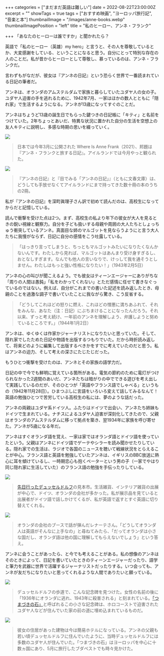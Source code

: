 +++
categories = ["まだまだ英語は難しい"]
date = 2022-08-22T23:00:00Z
excerpt = ""
showTags = true
tags = ["おすすめ映画", "ヨーロッパ旅行記", "音楽と本"]
thumbnailImage = "/images/anne-books.webp"
thumbnailImagePosition = "left"
title = "私のヒーロー、アンネ・フランク"

+++
「あなたのヒーローは誰ですか」と聞かれたら？

<!--more-->

英語で「私のヒーロー（英雄）my hero」と言うと、その人を尊敬しているとか、大変感謝をしている、ということになると思う。自分にとって特別な存在の人のことだ。私が昔からヒーローとして尊敬し、慕っているのは、アンネ・フランクだ。

言わずもがなだが、彼女は『アンネの日記』という恐らく世界で一番読まれている日記の筆者だ。

アンネは、オランダのアムステルダムで家族と暮らしていたユダヤ人の女の子。ユダヤ人迫害の手を逃れるために、1942年7月、一家はほかの数人とともに「隠れ家」で生活するようになる。アンネが13歳になってすぐのことだ。

アンネはちょうど13歳の誕生日でもらった鍵つきの日記帳に「キティ」と名前をつけていた。2年ちょっとあいだ、特異な状況に置かれた自分の生活を空想上の友人キティに説明し、多感な時期の思いを綴っていく。

![](/images/where-is-anne-frank.webp)

> 日本では今年3月に公開された Where Is Anne Frank（2021）、邦題は『アンネ・フランクと旅する日記』。アイルランドでは今月やっと観られた。

![](/images/anne-books.webp)

> 『アンネの日記』と『目でみる「アンネの日記」』（ともに文春文庫）は、どうしても手放せなくてアイルランドにまで持ってきた数十冊の本のうちの2冊。

私が『アンネの日記』を深町眞理子さん訳で初めて読んだのは、高校生になってからだと記憶している。

読んで衝撃を受けた点は2つ。まず、高校生の私より年下の彼女が大人を見るときの鋭い視線と観察力。自分を子ども扱いする母親や周囲の大人たちとしょっちゅう衝突しているアンネ。真面目な姉のマルゴットを見ならうようにと言う大人たちに我慢がならず、日記に自分の感情をこう吐露している。

> 「はっきり言ってしまうと、ちっともマルゴットみたいになりたくなんかないんです。わたしから見れば、マルゴットはあんまり受け身すぎるし、おとなしすぎます。なんでも他人の言いなりで、けっして我を通そうとしません。わたしはもっと強い性格になりたい！」（1943年2月5日）

アンネの心の叫びが聞こえるよう。でも彼女はティーンエージャーにありがちな「周りの人間は愚鈍」「私をわかってくれない」とただ感情に任せて書きなぐっているのではない。例えば、自分がこれまでの書いた記述を読み返したとき、母親のことを過激な調子で書いていたことに我ながら驚き、こう反省する。

> 「どうしてこれほどの怒りに燃え、これほどの憎悪に満ちあふれて、それをみんな、あなた（注：日記）にぶちまけることになったんだろう。それ以来、ずっと考え続け、一年前のアンネを理解しよう、弁護しようと努めているところです。」（1944年1月2日）

アンネは、ゆくゆくは作家かジャーナリストになりたいと思っていた。そして、隠れ家でしたためた日記や物語を出版するつもりでいた。だから時折読み返して、将来どのように編集して出版するべきかをすでに考えていたのだと思う。私はアンネの迫力、そして考えの深さにたじたじだった。

もうひとつ衝撃を受けたのは、アンネとその家族の語学力だ。

日記の中で今でも鮮明に覚えている箇所がある。電気の節約のために電灯がつけられなかった2週間のあいだ、アンネたちは暗がりの中でできる遊びを考え出して実践しているのだが、そのひとつが「英語やフランス語でしゃべる」というもの（1942年11月28日）。ひまつぶしに言語をいろいろ変えて話してみるなんて！英語の勉強ひとつで苦労している高校生の私には、夢のような話だった。

アンネの両親はユダヤ系ドイツ人。ふたりはドイツで出会い、アンネたち姉妹もドイツで生まれている。ナチスによるユダヤ人迫害が深刻化してきたので、父親はオランダのアムステルダムに移って拠点を築き、翌1934年に家族を呼び寄せた。アンネが5歳になる年だ。

アンネはすぐオランダ語を覚え、一家は家ではオランダ語とドイツ語を使っていたという。父親はアンネにドイツ語でゲーテやシラーを読み聞かせたりしている。隠れ家での生活は、ラジオで各国のニュースを聴いて戦線状況をとらえることが中心。フランス語と英語を勉強していたアンネは、イギリスのBBC放送に熱心に耳を傾けているし、一時期恋心も抱くペーターという男の子（一家でやはり同じ隠れ家に生活していた）のフランス語の勉強を手伝ったりしている。

![](/images/trends-up-west-2022.webp)

> [先日行ったデュッセルドルフ](https://www.riastra.com/2022/08/%E3%83%87%E3%83%A5%E3%83%83%E3%82%BB%E3%83%AB%E3%83%89%E3%83%AB%E3%83%95%E3%81%A7%E6%97%A5%E6%9C%AC%E3%82%92%E6%BA%80%E5%96%AB/)の見本市。生活雑貨、インテリア雑貨の出展が中心で、ドイツ、オランダの会社が多かった。私が展示品を見ていると出展者がドイツ語で話しかけてくるが、私が英語で返すとすぐ英語に切り替えてくれる。

![](/images/trends-up-west-2022-bb.webp)

> オランダの会社のブースで話が弾んだレナーテさん。「どうしてオランダ人は英語がそんなに上手なの」と尋ねてみたら、「だってオランダは小さな国だし、オランダ語は他の国に理解してもらえないでしょう」という答え。

アンネに会うことがあったら、と今でも考えることがある。私の想像のアンネはそのときによって、日記を書いていたときのティーンエージャーだったり、語学と筆力を武器に世界で活躍するジャーナリストだったりする。いつ会っても、アンネが友だちになりたいと思ってくれるような人間でありたいと願っている。

![](/images/stolperstein-dusserdolf.webp)

> デュッセルドルフの歩道で、こんな記念碑を見つけた。女性の名前の後に「1936年にオランダに逃れ、1943年に殺害される」と刻まれている。[「つまづきの石」](https://ja.wikipedia.org/wiki/%E3%82%B9%E3%83%88%E3%83%AB%E3%83%91%E3%83%BC%E3%82%B7%E3%83%A5%E3%82%BF%E3%82%A4%E3%83%B3)と呼ばれるこの小さな記念碑は、ホロコーストで迫害されたユダヤ人などが住んでいた家の前の道に埋め込まれているものだ。

![](/images/stolperstein-dusserdolf-2.webp)

> 彼女の住居があった建物は今は簡易ホテルになっている。アンネの父親も若い頃デュッセルドルフに住んでいたように、当時デュッセルドルフには多数のユダヤ人が住んでいた。「つまづきの石」はヨーロッパを中心に十数ヵ国にあり、5月に旅行したブダペストでも時々見かけた。